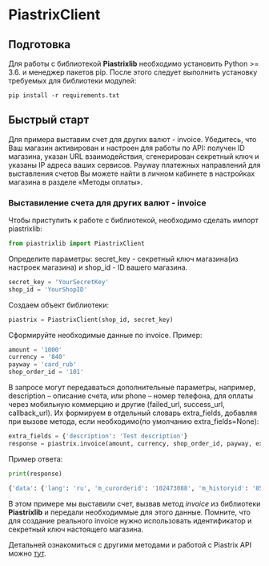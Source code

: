 # PiastrixClient

## Подготовка
Для работы с библиотекой **Piastrixlib** необходимо установить Python >= 3.6. и менеджер пакетов pip.
После этого следует выполнить установку требуемых для библиотеки модулей: 

`pip install -r requirements.txt`

## Быстрый старт

Для примера выставим счет для других валют - invoice. Убедитесь, что Ваш магазин активирован и настроен для работы
по API: получен ID магазина, указан URL взаимодействия, сгенерирован секретный ключ и указаны IP адреса ваших сервисов.
Payway платежных направлений для выставления счетов Вы можете найти в личном кабинете в настройках магазина в разделе
«Методы оплаты».

### Выставиление счета для других валют - invoice

Чтобы приступить к работе с библиотекой, необходимо сделать импорт piastrixlib:

```python
from piastrixlib import PiastrixClient
```
Определите параметры: secret_key - секретный ключ магазина(из настроек магазина) и shop_id - ID вашего магазина.

```python
secret_key = 'YourSecretKey'
shop_id = 'YourShopID'
```

Создаем объект библиотеки:

```python
piastrix = PiastrixClient(shop_id, secret_key)
```

Сформируйте необходимые данные по invoice. Пример:
```python
amount = '1000'
currency = '840'
payway = 'card_rub'
shop_order_id = '101'
```

В запросе могут передаваться дополнительные параметры, например, description – описание счета, или phone – номер телефона, для оплаты через мобильную коммерцию и другие (failed_url, success_url, callback_url). Их формируем в отдельный словарь extra_fields, добавляя при вызове метода, если необходимо(по умолчанию extra_fields=None):

```python
extra_fields = {'description': 'Test description'}
response = piastrix.invoice(amount, currency, shop_order_id, payway, extra_fields)
```

Пример ответа:

```python
print(response)

{'data': {'lang': 'ru', 'm_curorderid': '102473088', 'm_historyid': '857085113', 'm_historytm': '1568119260', 'referer': 'https://payeer.com/merchant/?m_historyid=857085113&m_historytm=1568119260&m_curorderid=102473088&lang=ru'}, 'id': 94869365, 'method': 'GET', 'url': 'https://payeer.com/api/merchant/process.php'
```

В этом примере мы выставили счет, вызвав метод *invoice* из библиотеки **Piastrixlib** и передали необходиммые для этого
данные. Помните, что для создание реального invoice нужно использовать идентификатор и секретный ключ настоящего магазина.

Детальней ознакомиться с другими методами и работой с Piastrix API можно [тут](https://piastrix.docs.apiary.io/#introduction/ptx-api).